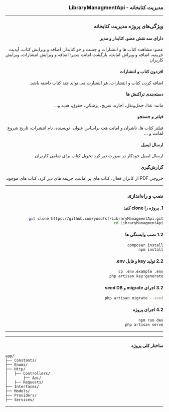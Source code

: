 <div dir="rtl">


###  مدیریت کتابخانه - LibraryManagmentApi
---
###  ویژگی‌های پروژه مدیریت کتابخانه

#### دارای سه نقش عضو، کتابدار و مدیر
عضو: مشاهده کتاب ها و انتشارات و جست و جو
کتابدار: اضافه و ویرایش کتاب، آپدیت جریمه، اضافه و ویراش امانت، بازگشت امانت
مدیر: اضافه و ویرایش انتشارات، ویرایش کاربران

#### افزدون کتاب و انتشارات
اضافه کردن کتاب و انتشارات. هر انتشارت می تواند چند کتاب داشته باشد.

#### دسته‌بندی تراکنش‌ ها
مانند: غذا، حمل‌ونقل، اجاره، تفریح، پزشکی، حقوق، هدیه و...

#### فیلتر و جستجو
فیلتر کتاب ها، ناشران و امانت هت براساس عنوان، نویسنده، نام انتشرات، تاریخ شروع لمانت و ...

#### ارسال ایمیل
ارسال ایمیل خودکار در صورت دیر کرد تحویل کتاب برای تمامی کاربران.

#### گزارش‌گیری
خروجی PDF از کابران فعال، کتاب های پر امانت، جریمه های دیر کرد، کتاب های موجود.

---

###  نصب و راه‌اندازی

#### 1. پروژه را clone کنید
```bash
git clone https://github.com/yusofsf/LibraryManagmentApi.git
cd LibraryManagmentApi
```

#### 1.2 نصب وابستگی ها
```bash
composer install
npm install
```

#### 2.2 تولید key و فایل env.
```bash
cp .env.example .env 
php artisan key:generate
```

#### 3.2 اجرای migrate و seed DB
```bash
php artisan migrate --seed
```
#### 4.2 اجرای پروژه
```bash
npm run dev
php artisan serve
```
---
---
#### ساختار کلی پروژه


</div>


```
app/
├── Constants/
├── Enums/
├── Http/
│   ├── Controllers/
│       ├── Api/
│   ├── Requests/
├── Interfaces/
├── Models/
├── Providers/
├── Services/
```
---
